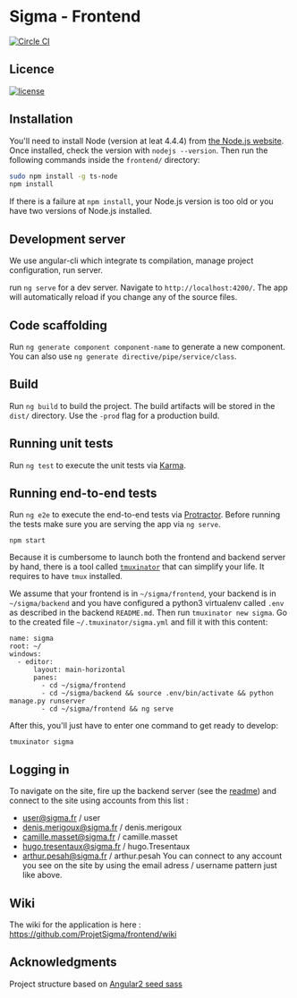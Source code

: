 # Sigma - Frontend

[![Circle CI](https://circleci.com/gh/ProjetSigma/frontend.svg?style=svg)](https://circleci.com/gh/ProjetSigma/frontend)

## Licence
<a href="https://github.com/ProjetSigma/frontend/blob/master/LICENSE.md">
<img src="https://img.shields.io/badge/license-GNU%20Affero%20General%20Public%20License%20%28AGPL%29%20v3.0-blue.svg" alt="license" />
</a>


## Installation

You'll need to install Node (version at leat 4.4.4) from [the Node.js website](https://nodejs.org/en/download/package-manager/). Once installed, check the version with `nodejs --version`. Then run the following commands inside the `frontend/` directory:
```bash
sudo npm install -g ts-node
npm install
```

If there is a failure at `npm install`, your Node.js version is too old or you have two versions of Node.js installed.

## Development server
We use angular-cli which integrate ts compilation, manage project configuration, run server.

run `ng serve` for a dev server. Navigate to `http://localhost:4200/`. The app will automatically reload if you change any of the source files.

## Code scaffolding

Run `ng generate component component-name` to generate a new component. You can also use `ng generate directive/pipe/service/class`.

## Build

Run `ng build` to build the project. The build artifacts will be stored in the `dist/` directory. Use the `-prod` flag for a production build.

## Running unit tests

Run `ng test` to execute the unit tests via [Karma](https://karma-runner.github.io).

## Running end-to-end tests

Run `ng e2e` to execute the end-to-end tests via [Protractor](http://www.protractortest.org/).
Before running the tests make sure you are serving the app via `ng serve`.
```
npm start
```

Because it is cumbersome to launch both the frontend and backend server by hand, there is a tool called [`tmuxinator`](https://github.com/tmuxinator/tmuxinator) that can simplify your life. It requires to have `tmux` installed.

We assume that your frontend is in `~/sigma/frontend`, your backend is in `~/sigma/backend` and you have configured a python3 virtualenv called `.env` as described in the backend `README.md`. Then run `tmuxinator new sigma`. Go to the created file `~/.tmuxinator/sigma.yml` and fill it with this content:
```
name: sigma
root: ~/
windows:
  - editor:
      layout: main-horizontal
      panes:
        - cd ~/sigma/frontend
        - cd ~/sigma/backend && source .env/bin/activate && python manage.py runserver
        - cd ~/sigma/frontend && ng serve
```

After this, you'll just have to enter one command to get ready to develop:
```
tmuxinator sigma
```

## Logging in

To navigate on the site, fire up the backend server (see the [readme](https://github.com/ProjetSigma/backend)) and connect to the site using accounts from this list :
* user@sigma.fr / user
* denis.merigoux@sigma.fr / denis.merigoux
* camille.masset@sigma.fr / camille.masset
* hugo.tresentaux@sigma.fr / hugo.Tresentaux
* arthur.pesah@sigma.fr / arthur.pesah
You can connect to any account you see on the site by using the email adress / username pattern just like above.

## Wiki
The wiki for the application is here : https://github.com/ProjetSigma/frontend/wiki

## Acknowledgments
Project structure based on [Angular2 seed sass](https://github.com/archfirst/angular2-seed-sass)
